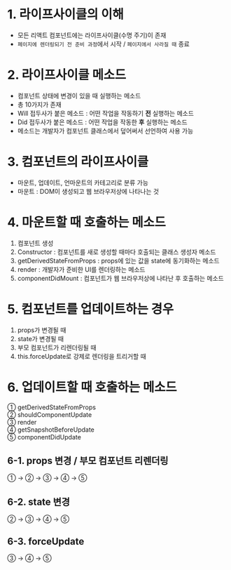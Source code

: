 # 1. 라이프사이클의 이해
- 모든 리액트 컴포넌트에는 라이프사이클(수명 주기)이 존재
- `페이지에 렌더링되기 전 준비 과정`에서 시작 / `페이지에서 사라질 때` 종료

# 2. 라이프사이클 메소드
- 컴포넌트 상태에 변경이 있을 때 실행하는 메소드
- 총 10가지가 존재
- Will 접두사가 붙은 메소드 : 어떤 작업을 작동하기 **전** 실행하는 메소드
- Did 접두사가 붙은 메소드 : 어떤 작업을 작동한 **후** 실행하는 메소드
- 메소드는 개발자가 컴포넌트 클래스에서 덮어써서 선언하여 사용 가능

# 3. 컴포넌트의 라이프사이클
- 마운트, 업데이트, 언마운트의 카테고리로 분류 가능
- 마운트 : DOM이 생성되고 웹 브라우저상에 나타나는 것

# 4. 마운트할 때 호출하는 메소드
1. 컴포넌트 생성
2. Constructor : 컴포넌트를 새로 생성할 때마다 호출되는 클래스 생성자 메소드
3. getDerivedStateFromProps : props에 있는 값을 state에 동기화하는 메소드
4. render : 개발자가 준비한 UI를 렌더링하는 메소드
5. componentDidMount : 컴포넌트가 웹 브라우저상에 나타난 후 호출하는 메소드

# 5. 컴포넌트를 업데이트하는 경우
1. props가 변경될 때
2. state가 변경될 때
3. 부모 컴포넌트가 리렌더링될 때
4. this.forceUpdate로 강제로 렌더링을 트리거할 때

# 6. 업데이트할 때 호출하는 메소드
  ① getDerivedStateFromProps  
  ② shouldComponentUpdate  
  ③ render  
  ④ getSnapshotBeforeUpdate  
  ⑤ componentDidUpdate  
## 6-1. props 변경 / 부모 컴포넌트 리렌더링
① → ② → ③ → ④ → ⑤  
## 6-2. state 변경
② → ③ → ④ → ⑤  
## 6-3. forceUpdate
③ → ④ → ⑤  
